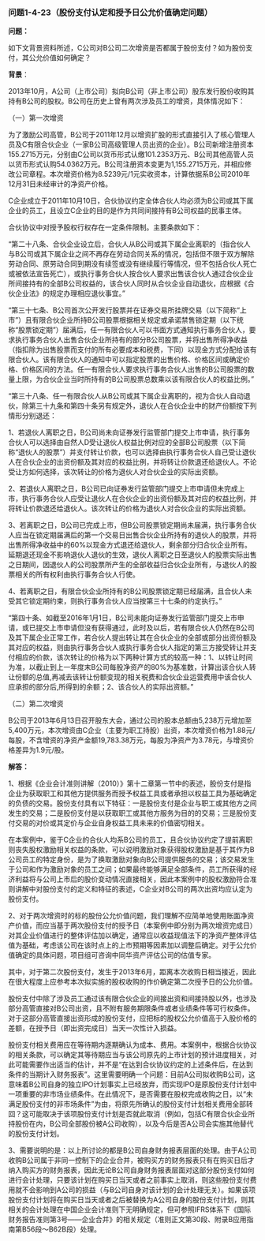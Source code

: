 ### 问题1-4-23（股份支付认定和授予日公允价值确定问题）

**问题：**

如下文背景资料所述，C公司对B公司二次增资是否都属于股份支付？如为股份支付，其公允价值如何确定？

**背景**：

2013年10月，A公司（上市公司）拟向B公司（非上市公司）股东发行股份收购其持有B公司的股权。B公司在历史上曾有两次涉及员工的增资，具体情况如下：

（一）第一次增资

为了激励公司高管，B公司于2011年12月以增资扩股的形式直接引入了核心管理人员及C有限合伙企业（一家B公司高级管理人员出资的企业）。B公司新增注册资本155.2715万元，分别由C公司以货币形式认缴101.2353万元、B公司其他高管人员以货币形式认购54.0362万元。B公司注册资本变更为1,155.2715万元，并相应修改公司章程。本次增资价格为8.5239元/1元实收资本，计算依据系B公司2010年12月31日未经审计的净资产价格。

C企业成立于2011年10月10日，合伙协议约定全体合伙人均必须为B公司或其下属企业的员工，且设立C企业的目的是作为共同间接持有B公司权益的民事主体。

合伙协议中对授予股权行权存在一定条件限制。主要条款如下：

“第二十八条、合伙企业设立后，合伙人从B公司或其下属企业离职的（指合伙人与B公司或其下属企业之间不再存在劳动合同关系的情况，包括但不限于双方解除劳动合同、原劳动合同到期没有续签或没有继续履行等情况，但不包括合伙人死亡或被依法宣告死亡），或执行事务合伙人按合伙人要求出售该合伙人通过合伙企业所间接持有的全部B公司权益的，该合伙人同时从合伙企业自动退伙，应根据《合伙企业法》的规定办理相应退伙事宜。”

“第三十七条、B公司首次公开发行股票并在证券交易所挂牌交易（以下简称“上市”）且有限合伙企业所持B公司股票根据相关规定或承诺禁售锁定期（以下统称“股票锁定期”）届满后，任一有限合伙人可以书面方式通知执行事务合伙人，要求执行事务合伙人出售合伙企业所持有的部分B公司股票，并将出售所得净收益（指扣除为出售股票而支付的所有必要成本和税费，下同）以现金方式分配给该有限合伙人。该有限合伙人的通知中可以指定股票的出售价格、价格区间或确定价格、价格区间的方法。任一有限合伙人要求执行事务合伙人出售的B公司股票的数量上限，为合伙企业当时所持有的B公司股票总数乘以该有限合伙人的权益比例。”

“第三十八条、任一有限合伙人从B公司或其下属企业离职的，视为合伙人自动退伙，除第三十九条和第四十条另有规定外，退伙人在合伙企业中的财产份额按下列情形分别退还：

1、若退伙人离职之日，B公司尚未向证券发行监管部门提交上市申请，执行事务合伙人可以选择由自然人D受让退伙人权益比例对应的全部B公司股票（以下简称“退伙人的股票”）并支付转让价款，也可以选择由执行事务合伙人自己受让退伙人在合伙企业的出资份额及其对应的权益比例，并将转让价款退还给退伙人。不论受让方如何选择，该次转让的价格为退伙人对合伙企业的实际出资额。

2、若退伙人离职之日，B公司已向证券发行监管部门提交上市申请但未完成上市，执行事务合伙人应受让退伙人在合伙企业的出资份额及其对应的权益比例，并将转让价款退还给退伙人。该次转让的价格为退伙人对合伙企业的实际出资额。

3、若离职之日，B公司已完成上市，但B公司股票锁定期尚未届满，执行事务合伙人应当在锁定期届满后的第一个交易日出售合伙企业所持有的退伙人的股票，并将出售所得净收益中的60%以现金方式退还给退伙人，剩余部分归合伙企业所有。延期退还现金不影响退伙人退伙的生效，退伙人离职之日至退伙人的股票实际出售之日期间，因退伙人的公司股票所产生的全部收益归合伙企业所有，与退伙人的股票相关的所有权利由执行事务合伙人行使。

4、若离职之日，有限合伙企业所持有的B公司股票锁定期已经届满，且合伙人未受其它锁定期约束，则执行事务合伙人应当按第三十七条的约定执行。”

“第四十条、如截至2016年1月1日，B公司未能向证券发行监管部门提交上市申请，或已提交上市申请但没有获得通过，此时及以后，若有限合伙人仍然在B公司及其下属企业正常工作，若合伙人提出转让其在合伙企业的全部或部分出资份额及其对应的权益，则由执行事务合伙人或执行事务合伙人指定的第三方接受转让并支付相应的价款，该次转让的价格为以下两种计算方式的较高一种：1、以转让时间为准，以截止到上一年度末B公司每股净资产的80%为基准数，计算出该合伙人转让份额的总值,再减去该转让份额变现的相关税费和合伙企业运营费用中该合伙人应承担的部分后,所得到的余额；2、该合伙人的实际出资额。”

（二）第二次增资

B公司于2013年6月13日召开股东大会，通过公司的股本总额由5,238万元增加至5,400万元，本次增资由C企业（主要为职工持股）出资，本次增资价格为1.88元/每股，不含增资的净资产金额19,783.38万元，每股为净资产为3.78元，与增资价格差异为1.9元/股。

**解答：**

1、根据《企业会计准则讲解（2010）》第十二章第一节中的表述，股份支付是指企业为获取职工和其他方提供服务而授予权益工具或者承担以权益工具为基础确定的负债的交易。股份支付具有以下特征：一是股份支付是企业与职工或其他方之间发生的交易；二是股份支付是以获取职工或其他方服务为目的的交易；三是股份支付交易的对价或其定价与企业自身权益工具未来的价值密切相关。

在本案例中，鉴于C企业的合伙人均系B公司的员工，且合伙协议约定了提前离职则丧失股权激励相关权益的条款，可以说明激励对象获得股权激励是基于其作为B公司员工的特定身份，是为了换取激励对象向B公司提供服务的交易；该交易发生于公司和作为激励对象的员工之间；如果最终能够满足全部条件，员工所获得的经济利益将与公司上市后的股价变动情况直接相关，因此本案例中的股权激励符合准则讲解中对股份支付的定义和特征的表述，C企业对B公司的两次出资均应认定为股份支付。

2、对于两次增资时的标的股份公允价值问题，我们理解不应简单地使用账面净资产价值，而应当基于两次股份支付的授予日（本案例中即分别为两次增资完成日）对其企业价值进行的整体评估加以确定，通常应以收益现值法下的净资产整体评估值为基础，考虑该公司在该时点上的上市预期等因素加以调整后确定。对于公允价值确定的具体问题，项目组可咨询中同华资产评估公司的估值专家。

其中，对于第二次股份支付，发生于2013年6月，距离本次收购日相当接近，因此在很大程度上应参考本次拟实施的股权收购的作价确定第二次授予日的公允价值。

股份支付中除了涉及员工通过该有限合伙企业的间接出资和间接持股以外，也涉及部分高管直接对B公司出资，且不附有服务期限条件或者业绩条件等可行权条件。对于这部分高管直接出资形成的股份支付，应把标的股权公允价值高于入股价格的差额，在授予日（即出资完成日）当天一次性计入损益。

股份支付相关费用应在等待期内逐期确认为成本、费用。本案例中，根据合伙协议的相关条款，可以确定其等待期应当与该公司原先的上市计划的预计进度相关，对此可能需要作出适当的估计，并不是“在达到合伙协议约定的上述条件后，在达到条件的当期计入财务报表”。这里需要明确一个问题：目前A公司拟收购B公司，这意味着B公司自身的独立IPO计划事实上已经放弃，而实现IPO是原股份支付计划中一项重要的非市场业绩条件。在此情况下，是否需要在股权完成收购之日，以“未满足股份支付的非市场条件”为由，将原先所确认的股份支付计划相关费用全部转回？这可能取决于该项股份支付计划是否就此取消（例如，包括C有限合伙企业所持股份在内，B公司全部股份被A公司收购），以及今后是否A公司会实施其他替代的股份支付计划。

3、需要说明的是：以上所讨论的都是B公司自身财务报表层面的处理。由于A公司收购B公司属于非同一控制下的企业合并，被购买方的财务报表只有在购买日后才纳入购买方的财务报表，因此无论B公司自身财务报表层面对这部分股份支付如何进行会计处理，只要该计划在购买日当天或者之前事实上取消，则这些股份支付费用就不会影响到A公司的损益（与B公司自身对该计划的会计处理无关）。如果该项股份支付计划将在购买日当天或者之后被替换为A公司自身的股份支付计划，则其相关的会计处理在中国企业会计准则下无明确规定，但可参照IFRS体系下《国际财务报告准则第3号——企业合并》的相关规定（准则正文第30段、附录B应用指南第B56段～B62B段）处理。